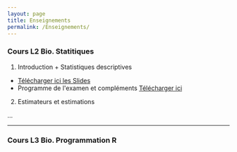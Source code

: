```yaml
---
layout: page
title: Enseignements
permalink: /Enseignements/
---
```



### Cours L2 Bio. Statitiques

1) Introduction + Statistiques descriptives

- [Télécharger ici les Slides](./Publications/MSV31_cours.pdf)
- Programme de l'examen et compléments [Télécharger ici](./Publications/Stat_descriptives.pdf) 

2) Estimateurs et estimations

...





---

### Cours L3 Bio. Programmation R



